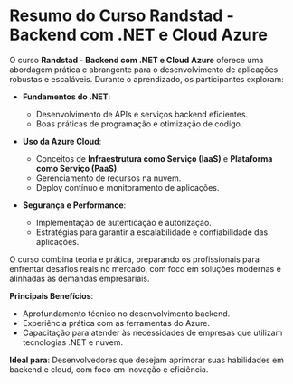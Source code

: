 # Resumo do Curso Randstad - Backend com .NET e Cloud Azure

O curso **Randstad - Backend com .NET e Cloud Azure** oferece uma abordagem prática e abrangente para o desenvolvimento de aplicações robustas e escaláveis. Durante o aprendizado, os participantes exploram:

- **Fundamentos do .NET**:
  - Desenvolvimento de APIs e serviços backend eficientes.
  - Boas práticas de programação e otimização de código.

- **Uso da Azure Cloud**:
  - Conceitos de **Infraestrutura como Serviço (IaaS)** e **Plataforma como Serviço (PaaS)**.
  - Gerenciamento de recursos na nuvem.
  - Deploy contínuo e monitoramento de aplicações.

- **Segurança e Performance**:
  - Implementação de autenticação e autorização.
  - Estratégias para garantir a escalabilidade e confiabilidade das aplicações.

O curso combina teoria e prática, preparando os profissionais para enfrentar desafios reais no mercado, com foco em soluções modernas e alinhadas às demandas empresariais.  

**Principais Benefícios**:
- Aprofundamento técnico no desenvolvimento backend.
- Experiência prática com as ferramentas do Azure.
- Capacitação para atender às necessidades de empresas que utilizam tecnologias .NET e nuvem.

**Ideal para**: 
Desenvolvedores que desejam aprimorar suas habilidades em backend e cloud, com foco em inovação e eficiência.
